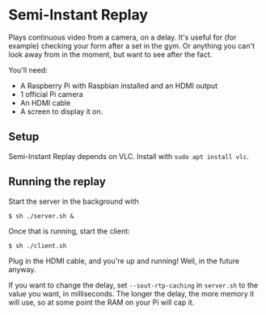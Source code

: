 # Semi-Instant Replay

Plays continuous video from a camera, on a delay. It's useful for (for example) checking your form after a set in the gym. Or anything you can't look away from in the moment, but want to see after the fact.

You'll need:

- A Raspberry Pi with Raspbian installed and an HDMI output
- 1 official Pi camera
- An HDMI cable
- A screen to display it on.


## Setup

Semi-Instant Replay depends on VLC. Install with `sudo apt install vlc`.


## Running the replay

Start the server in the background with

```
$ sh ./server.sh &
```

Once that is running, start the client:

```
$ sh ./client.sh
```

Plug in the HDMI cable, and you're up and running! Well, in the future anyway.


If you want to change the delay, set `--sout-rtp-caching` in `server.sh` to the value you want, in milliseconds. The longer the delay, the more memory it will use, so at some point the RAM on your Pi will cap it.

